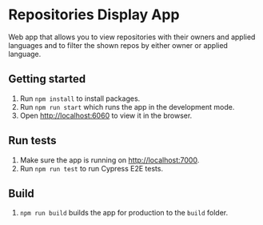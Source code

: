 # Repositories Display App

Web app that allows you to view repositories with their owners and applied languages and to filter the shown repos by either owner or applied language.

## Getting started

1. Run `npm install` to install packages.
3. Run `npm run start` which runs the app in the development mode.
4. Open [http://localhost:6060](http://localhost:6060) to view it in the browser.

## Run tests

1. Make sure the app is running on [http://localhost:7000](http://localhost:7000).
2. Run `npm run test` to run Cypress E2E tests.

## Build

1. `npm run build` builds the app for production to the `build` folder.
